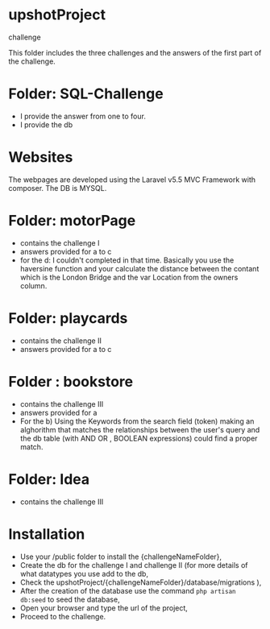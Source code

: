 # upshotProject
challenge

This folder includes the three challenges and the answers of the first part of the challenge.

# Folder: SQL-Challenge

* I provide the answer from one to four.
* I provide the db

# Websites
The webpages are developed using the Laravel v5.5 MVC Framework with composer.
The DB is MYSQL.


# Folder: motorPage

* contains the challenge I
* answers provided for a to c
* for the d: I couldn't completed in that time.
    Basically you use the haversine function and your calculate the distance between the contant which is the London Bridge
    and the var Location from the owners column.

# Folder: playcards
* contains the challenge II
* answers provided for a to c

# Folder : bookstore
* contains the challenge III
* answers provided for a
* For the b)
Using the Keywords from the search field (token) making an alghorithm that matches the relationships between the user's query and the db table (with AND OR , BOOLEAN expressions) could find a proper match.

# Folder: Idea
* contains the challenge III

# Installation
* Use your /public folder to install the {challengeNameFolder},
* Create the db for the challenge I and challenge II (for more details of what datatypes you use add to the db,
* Check the upshotProject/{challengeNameFolder}/database/migrations ),
* After the creation of the database use the command `php artisan db:seed`  to seed the database,
* Open your browser and type the url of the project,
* Proceed to the challenge.


